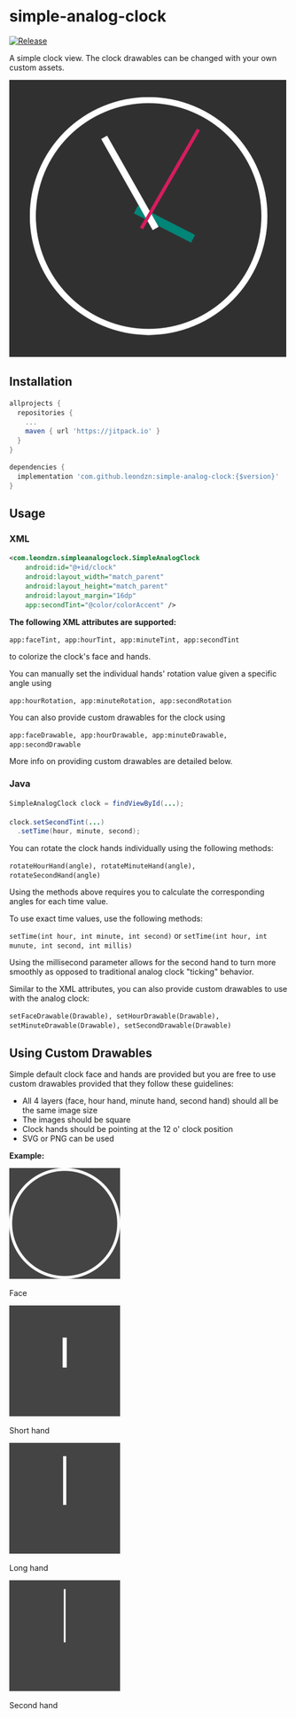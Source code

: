 # simple-analog-clock 

[![Release](https://jitpack.io/v/leondzn/simple-analog-clock.svg)](https://jitpack.io/#leondzn/simple-analog-clock)

A simple clock view. The clock drawables can be changed with
your own custom assets.

![Preview](previews/preview.png)

## Installation

```gradle
allprojects {
  repositories {
    ...
    maven { url 'https://jitpack.io' }
  }
}
```

```gradle
dependencies {
  implementation 'com.github.leondzn:simple-analog-clock:{$version}'
}
```


## Usage

### XML
```xml
<com.leondzn.simpleanalogclock.SimpleAnalogClock
    android:id="@+id/clock"
    android:layout_width="match_parent"
    android:layout_height="match_parent"
    android:layout_margin="16dp"
    app:secondTint="@color/colorAccent" />
```

**The following XML attributes are supported:**

`app:faceTint, app:hourTint, app:minuteTint, app:secondTint`

to colorize the clock's face and hands.

You can manually set the individual hands' rotation value given a specific angle using

`app:hourRotation, app:minuteRotation, app:secondRotation`

You can also provide custom drawables for the clock using

`app:faceDrawable, app:hourDrawable, app:minuteDrawable, app:secondDrawable`

More info on providing custom drawables are detailed below.

### Java

```java
SimpleAnalogClock clock = findViewById(...);

clock.setSecondTint(...)
  .setTime(hour, minute, second);
```

You can rotate the clock hands individually using the following methods:

`rotateHourHand(angle), rotateMinuteHand(angle), rotateSecondHand(angle)`

Using the methods above requires you to calculate the corresponding angles for each time value.

To use exact time values, use the following methods:

`setTime(int hour, int minute, int second)` or `setTime(int hour, int munute, int second, int millis)`

Using the millisecond parameter allows for the second hand to turn more smoothly as opposed to traditional analog
clock "ticking" behavior.

Similar to the XML attributes, you can also provide custom drawables to use with the analog clock:

`setFaceDrawable(Drawable), setHourDrawable(Drawable), setMinuteDrawable(Drawable), setSecondDrawable(Drawable)`

## Using Custom Drawables

Simple default clock face and hands are provided but you are free to use custom drawables
provided that they follow these guidelines:

* All 4 layers (face, hour hand, minute hand, second hand) should all be the same image size
* The images should be square
* Clock hands should be pointing at the 12 o' clock position
* SVG or PNG can be used

**Example:**


![Face Drawable](previews/face.png)

Face



![Hour Drawable](previews/hour.png)

Short hand

![Minute Drawable](previews/minute.png)

Long hand

![Second Drawable](previews/second.png)

Second hand
